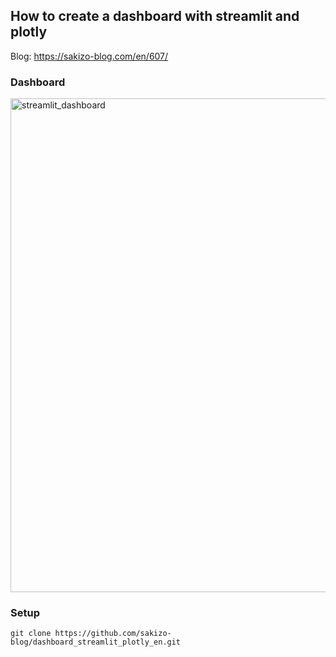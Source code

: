 ## How to create a dashboard with streamlit and plotly
Blog: https://sakizo-blog.com/en/607/

### Dashboard
<img width="790" alt="streamlit_dashboard" src="https://user-images.githubusercontent.com/98251372/167252590-74264e90-6313-4650-a88e-685500099674.png">

### Setup
```
git clone https://github.com/sakizo-blog/dashboard_streamlit_plotly_en.git
```
